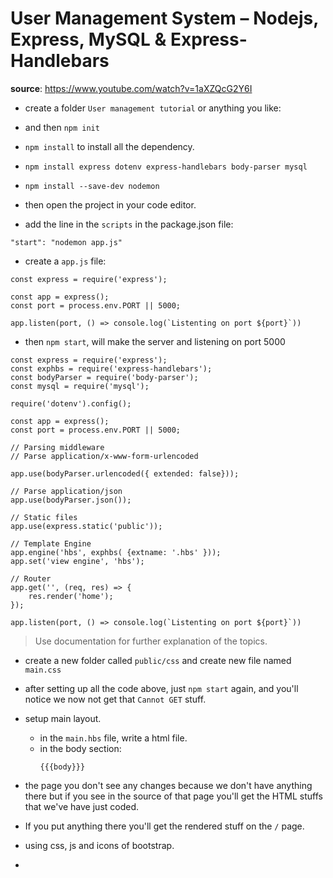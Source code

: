 # User Management System – Nodejs, Express, MySQL & Express-Handlebars

**source**: https://www.youtube.com/watch?v=1aXZQcG2Y6I

- create a folder `User management tutorial` or anything you like:

- and then `npm init`

- `npm install` to install all the dependency.

- `npm install express dotenv express-handlebars body-parser mysql`

- `npm install --save-dev nodemon`

- then open the project in your code editor.

- add the line in the `scripts` in the package.json file:

```
"start": "nodemon app.js"
```

- create a `app.js` file:

```
const express = require('express');

const app = express();
const port = process.env.PORT || 5000;

app.listen(port, () => console.log(`Listenting on port ${port}`))
```

- then `npm start`, will make the server and listening on port 5000

```
const express = require('express');
const exphbs = require('express-handlebars');
const bodyParser = require('body-parser');
const mysql = require('mysql');

require('dotenv').config();

const app = express();
const port = process.env.PORT || 5000;

// Parsing middleware
// Parse application/x-www-form-urlencoded

app.use(bodyParser.urlencoded({ extended: false}));

// Parse application/json
app.use(bodyParser.json());

// Static files
app.use(express.static('public'));

// Template Engine
app.engine('hbs', exphbs( {extname: '.hbs' }));
app.set('view engine', 'hbs');

// Router
app.get('', (req, res) => {
    res.render('home');
});

app.listen(port, () => console.log(`Listenting on port ${port}`))

```

> Use documentation for further explanation of the topics.

- create a new folder called `public/css` and create new file named `main.css`

- after setting up all the code above, just `npm start` again, and you'll notice we now not get that `Cannot GET` stuff.

- setup main layout.

  - in the `main.hbs` file, write a html file.
  - in the body section:
    ```
    {{{body}}}
    ```

- the page you don't see any changes because we don't have anything there but if you see in the source of that page you'll get the HTML stuffs that we've have just coded.

- If you put anything there you'll get the rendered stuff on the `/` page.

- using css, js and icons of bootstrap.

-
